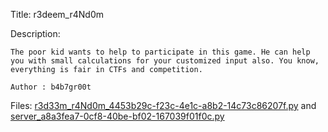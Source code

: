 Title: r3deem_r4Nd0m

Description:
```
The poor kid wants to help to participate in this game. He can help you with small calculations for your customized input also. You know, everything is fair in CTFs and competition.

Author : b4b7gr00t
```

Files: [r3d33m_r4Nd0m_4453b29c-f23c-4e1c-a8b2-14c73c86207f.py](https://github.com/Coder-Here/ShaktiCTF/blob/main/Cryptography/r3deem_r4Nd0m/r3d33m_r4Nd0m_4453b29c-f23c-4e1c-a8b2-14c73c86207f.py) and [server_a8a3fea7-0cf8-40be-bf02-167039f01f0c.py](https://github.com/Coder-Here/ShaktiCTF/blob/main/Cryptography/r3deem_r4Nd0m/server_a8a3fea7-0cf8-40be-bf02-167039f01f0c.py)
